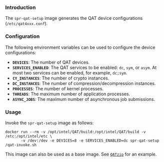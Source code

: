 ### Introduction

The `spr-qat-setup` image generates the QAT device configurations (`/etc/qat4xxx.conf`). 

### Configuration

The following environment variables can be used to configure the device configurations:  
- **`DEVICES`**: The number of QAT devices.  
- **`SERVICES_ENABLED`**: The QAT services to be enabled: `dc`, `sym`, or `asym`. At most two services can be enabled, for example, `dc;sym`.  
- **`CY_INSTANCES`**: The number of crypto instances.  
- **`DC_INSTANCES`**: The number of compression/decompression instances.  
- **`PROCESSES`**: The number of kernel processes. 
- **`THREADS`**: The maximum number of application processes.  
- **`ASYNC_JOBS`**: The maximum number of asynchronous job submissions.  

### Usage

Invoke the `spr-qat-setup` image as follows:

```
docker run --rm -v /opt/intel/QAT/build:/opt/intel/QAT/build -v /etc:/opt/intel/etc \
       -v /dev:/dev -e DEVICES=8 -e SERVICES_ENABLED=dc spr-qat-setup /qat-invoke.sh
```

This image can also be used as a base image. See [`QATzip`](../../workload/QATzip) for an example.  